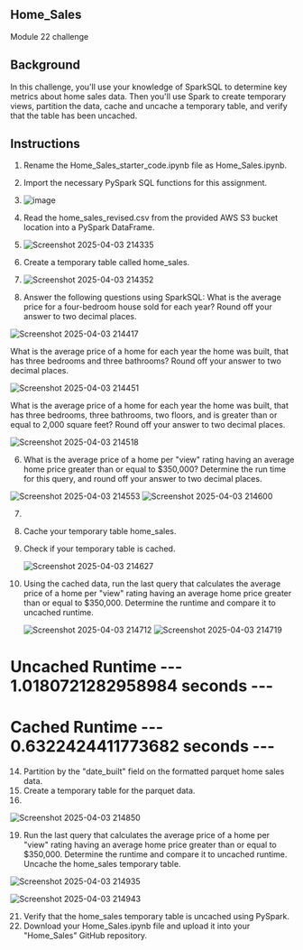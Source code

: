 ## Home_Sales
Module 22 challenge
## Background

 In this challenge, you'll use your knowledge of SparkSQL to determine key metrics about home sales data. Then you'll use Spark to create temporary views, partition the data, cache and uncache a temporary table, and verify that the table has been uncached.

 ## Instructions
1. Rename the Home_Sales_starter_code.ipynb file as Home_Sales.ipynb.
2. Import the necessary PySpark SQL functions for this assignment.
   
4.  ![image](https://github.com/user-attachments/assets/d2271d84-78fc-4a96-a4e3-749e65a1b6d9)

5. Read the home_sales_revised.csv from the provided AWS S3 bucket location into a PySpark DataFrame.

6. ![Screenshot 2025-04-03 214335](https://github.com/user-attachments/assets/4cbe8edb-c496-4621-bc1a-324f15d5a60a)

7. Create a temporary table called home_sales.

8. ![Screenshot 2025-04-03 214352](https://github.com/user-attachments/assets/5434ef97-db7a-4f86-a1de-b551ea19691c)

9. Answer the following questions using SparkSQL:
  What is the average price for a four-bedroom house sold for each year? Round off your answer to two decimal places.

![Screenshot 2025-04-03 214417](https://github.com/user-attachments/assets/dcbb94ce-ef5b-491a-8ad0-b0db045c5546)


  What is the average price of a home for each year the home was built, that has three bedrooms and three bathrooms? Round off your answer to two decimal places.

  
  ![Screenshot 2025-04-03 214451](https://github.com/user-attachments/assets/95f1b4ef-677c-4832-a207-75eb685f4ef5)

  What is the average price of a home for each year the home was built, that has three bedrooms, three bathrooms, two floors, and is greater than or equal to 2,000 square feet? Round off your answer to two decimal places.
  
  ![Screenshot 2025-04-03 214518](https://github.com/user-attachments/assets/a2c28bb5-bbdf-4b88-a778-0ecfdca9cad9)

6. What is the average price of a home per "view" rating having an average home price greater than or equal to $350,000? Determine the run time for this query, and round off your answer to two decimal places.

![Screenshot 2025-04-03 214553](https://github.com/user-attachments/assets/a18da421-e395-41d2-bb9b-5fbbefed2926)
![Screenshot 2025-04-03 214600](https://github.com/user-attachments/assets/be46e69d-91c7-466b-8017-71d77e40edb2)

7. 
8. Cache your temporary table home_sales.
10. Check if your temporary table is cached.

    ![Screenshot 2025-04-03 214627](https://github.com/user-attachments/assets/52acef02-1f0d-43f6-82ac-120087bcf426)

12. Using the cached data, run the last query that calculates the average price of a home per "view" rating having an average home price greater than or equal to $350,000. Determine the runtime and compare it to uncached runtime.

    ![Screenshot 2025-04-03 214712](https://github.com/user-attachments/assets/c40f3dda-d28e-40a8-a15f-8b6e4b51021e)
   ![Screenshot 2025-04-03 214719](https://github.com/user-attachments/assets/f4de3166-f7f8-4ead-a5f0-e7216b7577c6)

# Uncached Runtime --- 1.0180721282958984 seconds ---
# Cached Runtime --- 0.6322424411773682 seconds ---

14. Partition by the "date_built" field on the formatted parquet home sales data.
16. Create a temporary table for the parquet data.
17. 
![Screenshot 2025-04-03 214850](https://github.com/user-attachments/assets/4a5af0c4-573a-4535-9fa9-3783184f3ca8)

   
19. Run the last query that calculates the average price of a home per "view" rating having an average home price greater than or equal to $350,000. Determine the runtime and compare it to uncached runtime.
Uncache the home_sales temporary table.

![Screenshot 2025-04-03 214935](https://github.com/user-attachments/assets/f97fbba8-9c50-434e-b215-14caaba69fc6)

![Screenshot 2025-04-03 214943](https://github.com/user-attachments/assets/5a7f50e3-b92a-44ef-b109-0f60d33272b5)

21. Verify that the home_sales temporary table is uncached using PySpark.
22. Download your Home_Sales.ipynb file and upload it into your "Home_Sales" GitHub repository.
